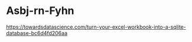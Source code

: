 # Asbj-rn-Fyhn
https://towardsdatascience.com/turn-your-excel-workbook-into-a-sqlite-database-bc6d4fd206aa

